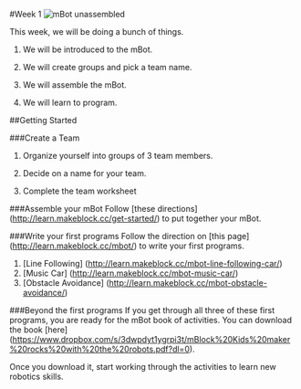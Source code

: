 #Week 1
![mBot unassembled](http://cdn1.bigcommerce.com/server2600/4r4weyxd/product_images/uploaded_images/penguin.jpg)

This week, we will be doing a bunch of things.

1. We will be introduced to the mBot.

2. We will create groups and pick a team name.

3. We will assemble the mBot.

4. We will learn to program.

##Getting Started

###Create a Team
1. Organize yourself into groups of 3 team members.

2. Decide on a name for your team.

3. Complete the team worksheet

###Assemble your mBot
Follow [these directions] (http://learn.makeblock.cc/get-started/) to put together your mBot.

###Write your first programs
Follow the direction on [this page] (http://learn.makeblock.cc/mbot/) to write your first programs.
1. [Line Following] (http://learn.makeblock.cc/mbot-line-following-car/)
2. [Music Car] (http://learn.makeblock.cc/mbot-music-car/)
3. [Obstacle Avoidance] (http://learn.makeblock.cc/mbot-obstacle-avoidance/)

###Beyond the first programs
If you get through all three of these first programs, you are ready for the mBot book of activities.
You can download the book [here] (https://www.dropbox.com/s/3dwpdyt1ygrpi3t/mBlock%20Kids%20maker%20rocks%20with%20the%20robots.pdf?dl=0).

Once you download it, start working through the activities to learn new robotics skills.
